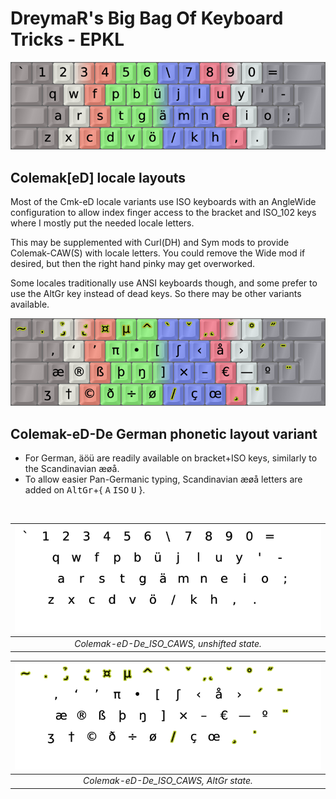DreymaR's Big Bag Of Keyboard Tricks - EPKL
===========================================

![EPKL help image for Colemak-eD-De ISO-AngleWide](./Cmk-eD-De_ISO-CAWS_s0_EPKL.png)
<br>

Colemak[eD] locale layouts
--------------------------
Most of the Cmk-eD locale variants use ISO keyboards with an AngleWide configuration to allow index finger access to the bracket and ISO_102 keys where I mostly put the needed locale letters.
  
This may be supplemented with Curl(DH) and Sym mods to provide Colemak-CAW(S) with locale letters. You could remove the Wide mod if desired, but then the right hand pinky may get overworked.
  
Some locales traditionally use ANSI keyboards though, and some prefer to use the AltGr key instead of dead keys. So there may be other variants available.
<br>

![EPKL help image for Colemak-eD-De ISO-AngleWide, AltGr state](./Cmk-eD-De_ISO-CAWS_s6_EPKL.png)
<br>

Colemak-eD-De German phonetic layout variant
--------------------------------------------
- For German, äöü are readily available on bracket+ISO keys, similarly to the Scandinavian æøå.
- To allow easier Pan-Germanic typing, Scandinavian æøå letters are added on <kbd>AltGr</kbd>+{ <kbd>A</kbd> <kbd>ISO</kbd> <kbd>U</kbd> }.
<br>

|![EPKL help image for Colemak-eD-De CAWS on an ISO board, unshifted state](./Cmk-eD-De_ISO_CurlAWideSym/state0.png)|
|   :---:   |
|_Colemak-eD-De_ISO_CAWS, unshifted state._|

|![EPKL help image for Colemak-eD-De CAWS on an ISO board, AltGr state](./Cmk-eD-De_ISO_CurlAWideSym/state6.png)|
|   :---:   |
|_Colemak-eD-De_ISO_CAWS, AltGr state._|
